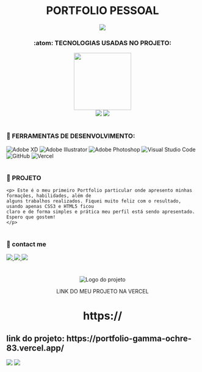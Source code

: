 <div align="center">
<h1 align="center">PORTFOLIO PESSOAL</h1>

<img src="https://github.com/luizjxcoder/PORTFOLIO/blob/master/portfolio.png"/>

### :atom: TECNOLOGIAS USADAS NO PROJETO:
</div>

<div align="center">
<img src="https://github.com/luizjxcoder/X-VELOX_MOTORBIKE/blob/master/cadeirasemfundo.png" width="150" height="150"/> </div>
<div align="center">
<img src="https://img.shields.io/badge/HTML5-E34F26?style=for-the-badge&logo=html5&logoColor=white"> <img src="https://img.shields.io/badge/CSS3-1572B6?style=for-the-badge&logo=css3&logoColor=white"/></div>

#
### :toolbox: FERRAMENTAS DE DESENVOLVIMENTO:
![Adobe XD](https://img.shields.io/badge/Adobe%20XD-470137?style=for-the-badge&logo=Adobe%20XD&logoColor=#FF61F6)
![Adobe Illustrator](https://img.shields.io/badge/adobe%20illustrator-%23FF9A00.svg?style=for-the-badge&logo=adobe%20illustrator&logoColor=white)
![Adobe Photoshop](https://img.shields.io/badge/adobe%20photoshop-%2331A8FF.svg?style=for-the-badge&logo=adobe%20photoshop&logoColor=white)
![Visual Studio Code](https://img.shields.io/badge/Visual%20Studio%20Code-0078d7.svg?style=for-the-badge&logo=visual-studio-code&logoColor=white)
![GitHub](https://img.shields.io/badge/github-%23121011.svg?style=for-the-badge&logo=github&logoColor=white)
![Vercel](https://img.shields.io/badge/vercel-%23000000.svg?style=for-the-badge&logo=vercel&logoColor=white")


#
### :triangular_ruler: PROJETO
```
<p> Este é o meu primeiro Portfolio particular onde apresento minhas formações, habilidades, além de
alguns trabalhos realizados. Fiquei muito feliz com o resultado, usando apenas CSS3 e HTML5 ficou 
claro e de forma simples e prática meu perfil está sendo apresentado. Espero que gostem!
</p>
```

#
### :email: contact me
<a href="https://contate.me/jxcoder"  alt="WhatsApp" target="_blank">
<img src="https://img.shields.io/badge/WhatsApp-25D366?style=for-the-badge&logo=whatsapp&logoColor=white"/>
</a>
<a href="mailto:jxcoder.dev@gmail.com" alt="Gmail" target="_blank">
<img src="https://img.shields.io/badge/Gmail-D14836?style=for-the-badge&logo=gmail&logoColor=white"/>
</a>
<a href="https://www.instagram.com/luizjangel/"  alt="Instagram" target="_blank">
<img src="https://img.shields.io/badge/Instagram-E4405F?style=for-the-badge&logo=instagram&logoColor=white"/>
</a>

#
<div align="center">
    <img alt="Logo do projeto" src="https://github.com/luizjxcoder/luizjxcoder/blob/main/logo.png">
     <p>LINK DO MEU PROJETO NA VERCEL</p>
    <h1>https://</h1>
</div>


<h2> link do projeto:
https://portfolio-gamma-ochre-83.vercel.app/</h2>
<img src="https://github.com/luizjxcoder/PORTFOLIO/blob/master/imactela.png">
<img src="https://github.com/luizjxcoder/PORTFOLIO/blob/master/imacport2.png">

